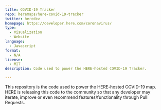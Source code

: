 ```yaml
---
title: COVID-19 Tracker
repo: heremaps/here-covid-19-tracker
twitter: heredev
homepage: https://developer.here.com/coronavirus/
type: 
  - Visualization
  - Website
language:
  - Javascript
format:
  - N/A
license:
  - MIT
description: Code used to power the HERE-hosted COVID-19 Tracker.

---
```


This repository is the code used to power the HERE-hosted COVID-19 map. HERE is releasing this code to the community so that any developer may iterate, improve or even recommend features/functionality through Pull Requests.


